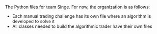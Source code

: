 The Python files for team Singe. 
For now, the organization is as follows:
- Each manual trading challenge has its own file where an algorithm is developed to solve it
- All classes needed to build the algorithmic trader have their own files
